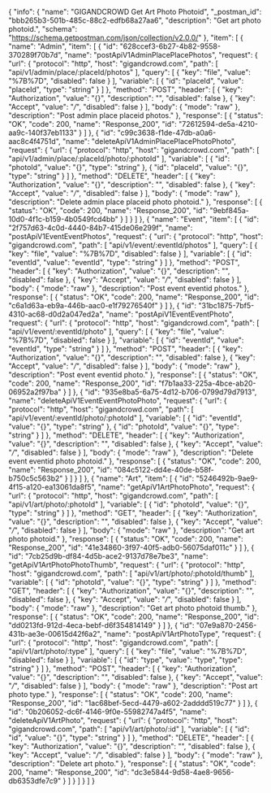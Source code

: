 {
  "info": {
    "name": "GIGANDCROWD Get Art Photo Photoid",
    "_postman_id": "bbb265b3-501b-485c-88c2-edfb68a27aa6",
    "description": "Get art photo photoid.",
    "schema": "https://schema.getpostman.com/json/collection/v2.0.0/"
  },
  "item": [
    {
      "name": "Admin",
      "item": [
        {
          "id": "628ccef3-6b27-4b82-9558-370289f70b7d",
          "name": "postApiV1AdminPlacePlacePhotos",
          "request": {
            "url": {
              "protocol": "http",
              "host": "gigandcrowd.com",
              "path": [
                "api/v1/admin/place/:placeId/photos"
              ],
              "query": [
                {
                  "key": "file",
                  "value": "%7B%7D",
                  "disabled": false
                }
              ],
              "variable": [
                {
                  "id": "placeId",
                  "value": "placeId",
                  "type": "string"
                }
              ]
            },
            "method": "POST",
            "header": [
              {
                "key": "Authorization",
                "value": "{}",
                "description": "",
                "disabled": false
              },
              {
                "key": "Accept",
                "value": "*/*",
                "disabled": false
              }
            ],
            "body": {
              "mode": "raw"
            },
            "description": "Post admin place placeid photos."
          },
          "response": [
            {
              "status": "OK",
              "code": 200,
              "name": "Response_200",
              "id": "72612594-de5a-4210-aa9c-140f37eb1133"
            }
          ]
        },
        {
          "id": "c99c3638-f1de-47db-a0a6-aac8c4f4751d",
          "name": "deleteApiV1AdminPlacePlacePhotoPhoto",
          "request": {
            "url": {
              "protocol": "http",
              "host": "gigandcrowd.com",
              "path": [
                "api/v1/admin/place/:placeId/photo/:photoId"
              ],
              "variable": [
                {
                  "id": "photoId",
                  "value": "{}",
                  "type": "string"
                },
                {
                  "id": "placeId",
                  "value": "{}",
                  "type": "string"
                }
              ]
            },
            "method": "DELETE",
            "header": [
              {
                "key": "Authorization",
                "value": "{}",
                "description": "",
                "disabled": false
              },
              {
                "key": "Accept",
                "value": "*/*",
                "disabled": false
              }
            ],
            "body": {
              "mode": "raw"
            },
            "description": "Delete admin place placeid photo photoid."
          },
          "response": [
            {
              "status": "OK",
              "code": 200,
              "name": "Response_200",
              "id": "9ebf845a-10d0-4f1c-b159-4b0549fcd4bb"
            }
          ]
        }
      ]
    },
    {
      "name": "Event",
      "item": [
        {
          "id": "2f757d63-4c0d-4440-84b7-415de06e299f",
          "name": "postApiV1EventEventPhotos",
          "request": {
            "url": {
              "protocol": "http",
              "host": "gigandcrowd.com",
              "path": [
                "api/v1/event/:eventId/photos"
              ],
              "query": [
                {
                  "key": "file",
                  "value": "%7B%7D",
                  "disabled": false
                }
              ],
              "variable": [
                {
                  "id": "eventId",
                  "value": "eventId",
                  "type": "string"
                }
              ]
            },
            "method": "POST",
            "header": [
              {
                "key": "Authorization",
                "value": "{}",
                "description": "",
                "disabled": false
              },
              {
                "key": "Accept",
                "value": "*/*",
                "disabled": false
              }
            ],
            "body": {
              "mode": "raw"
            },
            "description": "Post event eventid photos."
          },
          "response": [
            {
              "status": "OK",
              "code": 200,
              "name": "Response_200",
              "id": "c6a1d63a-eb9a-446b-aac0-e1f79276540f"
            }
          ]
        },
        {
          "id": "31bc1875-7bf5-4310-ac68-d0d2a047ed2a",
          "name": "postApiV1EventEventPhoto",
          "request": {
            "url": {
              "protocol": "http",
              "host": "gigandcrowd.com",
              "path": [
                "api/v1/event/:eventId/photo"
              ],
              "query": [
                {
                  "key": "file",
                  "value": "%7B%7D",
                  "disabled": false
                }
              ],
              "variable": [
                {
                  "id": "eventId",
                  "value": "eventId",
                  "type": "string"
                }
              ]
            },
            "method": "POST",
            "header": [
              {
                "key": "Authorization",
                "value": "{}",
                "description": "",
                "disabled": false
              },
              {
                "key": "Accept",
                "value": "*/*",
                "disabled": false
              }
            ],
            "body": {
              "mode": "raw"
            },
            "description": "Post event eventid photo."
          },
          "response": [
            {
              "status": "OK",
              "code": 200,
              "name": "Response_200",
              "id": "f7b1aa33-225a-4bce-ab20-06952a2f97ba"
            }
          ]
        },
        {
          "id": "935e8ba5-6a75-4d12-b706-0799d79d7913",
          "name": "deleteApiV1EventEventPhotoPhoto",
          "request": {
            "url": {
              "protocol": "http",
              "host": "gigandcrowd.com",
              "path": [
                "api/v1/event/:eventId/photo/:photoId"
              ],
              "variable": [
                {
                  "id": "eventId",
                  "value": "{}",
                  "type": "string"
                },
                {
                  "id": "photoId",
                  "value": "{}",
                  "type": "string"
                }
              ]
            },
            "method": "DELETE",
            "header": [
              {
                "key": "Authorization",
                "value": "{}",
                "description": "",
                "disabled": false
              },
              {
                "key": "Accept",
                "value": "*/*",
                "disabled": false
              }
            ],
            "body": {
              "mode": "raw"
            },
            "description": "Delete event eventid photo photoid."
          },
          "response": [
            {
              "status": "OK",
              "code": 200,
              "name": "Response_200",
              "id": "084c5122-dd4e-40de-b58f-b750c5c563b2"
            }
          ]
        }
      ]
    },
    {
      "name": "Art",
      "item": [
        {
          "id": "5246492b-9ae9-4f15-a120-ea13061da8f5",
          "name": "getApiV1ArtPhotoPhoto",
          "request": {
            "url": {
              "protocol": "http",
              "host": "gigandcrowd.com",
              "path": [
                "api/v1/art/photo/:photoId"
              ],
              "variable": [
                {
                  "id": "photoId",
                  "value": "{}",
                  "type": "string"
                }
              ]
            },
            "method": "GET",
            "header": [
              {
                "key": "Authorization",
                "value": "{}",
                "description": "",
                "disabled": false
              },
              {
                "key": "Accept",
                "value": "*/*",
                "disabled": false
              }
            ],
            "body": {
              "mode": "raw"
            },
            "description": "Get art photo photoid."
          },
          "response": [
            {
              "status": "OK",
              "code": 200,
              "name": "Response_200",
              "id": "41e34860-3f97-40f5-adb0-56075daf011c"
            }
          ]
        },
        {
          "id": "7cb25d9b-df84-4d5b-ace2-9137d78e7be3",
          "name": "getApiV1ArtPhotoPhotoThumb",
          "request": {
            "url": {
              "protocol": "http",
              "host": "gigandcrowd.com",
              "path": [
                "api/v1/art/photo/:photoId/thumb"
              ],
              "variable": [
                {
                  "id": "photoId",
                  "value": "{}",
                  "type": "string"
                }
              ]
            },
            "method": "GET",
            "header": [
              {
                "key": "Authorization",
                "value": "{}",
                "description": "",
                "disabled": false
              },
              {
                "key": "Accept",
                "value": "*/*",
                "disabled": false
              }
            ],
            "body": {
              "mode": "raw"
            },
            "description": "Get art photo photoid thumb."
          },
          "response": [
            {
              "status": "OK",
              "code": 200,
              "name": "Response_200",
              "id": "dd0213fd-912d-4eca-bebf-d6f354814149"
            }
          ]
        },
        {
          "id": "07e9a870-2456-431b-ae3e-00615d42f6a2",
          "name": "postApiV1ArtPhotoType",
          "request": {
            "url": {
              "protocol": "http",
              "host": "gigandcrowd.com",
              "path": [
                "api/v1/art/photo/:type"
              ],
              "query": [
                {
                  "key": "file",
                  "value": "%7B%7D",
                  "disabled": false
                }
              ],
              "variable": [
                {
                  "id": "type",
                  "value": "type",
                  "type": "string"
                }
              ]
            },
            "method": "POST",
            "header": [
              {
                "key": "Authorization",
                "value": "{}",
                "description": "",
                "disabled": false
              },
              {
                "key": "Accept",
                "value": "*/*",
                "disabled": false
              }
            ],
            "body": {
              "mode": "raw"
            },
            "description": "Post art photo type."
          },
          "response": [
            {
              "status": "OK",
              "code": 200,
              "name": "Response_200",
              "id": "1ac68bef-5ecd-4479-a602-2adddd519c77"
            }
          ]
        },
        {
          "id": "0b206052-dc6f-4146-9f0e-55982747a4f5",
          "name": "deleteApiV1ArtPhoto",
          "request": {
            "url": {
              "protocol": "http",
              "host": "gigandcrowd.com",
              "path": [
                "api/v1/art/photo/:id"
              ],
              "variable": [
                {
                  "id": "id",
                  "value": "{}",
                  "type": "string"
                }
              ]
            },
            "method": "DELETE",
            "header": [
              {
                "key": "Authorization",
                "value": "{}",
                "description": "",
                "disabled": false
              },
              {
                "key": "Accept",
                "value": "*/*",
                "disabled": false
              }
            ],
            "body": {
              "mode": "raw"
            },
            "description": "Delete art photo."
          },
          "response": [
            {
              "status": "OK",
              "code": 200,
              "name": "Response_200",
              "id": "dc3e5844-9d58-4ae8-9656-db6353dfe7c9"
            }
          ]
        }
      ]
    }
  ]
}